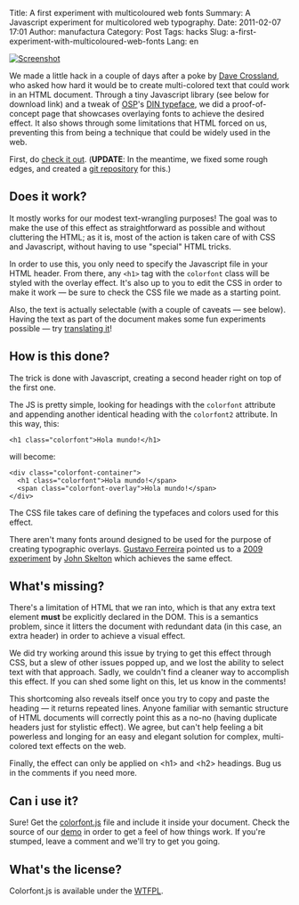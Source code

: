 Title: A first experiment with multicoloured web fonts
Summary: A Javascript experiment for multicolored web typography.
Date: 2011-02-07 17:01
Author: manufactura
Category: Post
Tags: hacks
Slug: a-first-experiment-with-multicoloured-web-fonts
Lang: en

[![]({filename}/images/Screenshot-300x111.png "Screenshot")]({filename}/images/Screenshot.png)

We made a little hack in a couple of days after a poke by [Dave
Crossland](http://understandingfonts.com/), who asked how hard it would
be to create multi-colored text that could work in an HTML document.
Through a tiny Javascript library (see below for download link) and a
tweak of [OSP](http://ospublish.constantvzw.org)'s [DIN
typeface](http://ospublish.constantvzw.org/foundry/osp-din/), we did a
proof-of-concept page that showcases overlaying fonts to achieve the
desired effect. It also shows through some limitations that HTML forced
on us, preventing this from being a technique that could be widely used
in the web.

First, do [check it out](http://manufacturaindependente.com/colorfont/v1). (**UPDATE**: In
the meantime, we fixed some rough edges, and created a [git
repository](https://gitorious.org/manufacturaindhacks/colorfont) for
this.)

Does it work?
-------------

It mostly works for our modest text-wrangling purposes! The goal was to
make the use of this effect as straightforward as possible and without
cluttering the HTML; as it is, most of the action is taken care of with
CSS and Javascript, without having to use "special" HTML tricks.

In order to use this, you only need to specify the Javascript file in
your HTML header. From there, any `<h1>` tag with the `colorfont` class
will be styled with the overlay effect. It's also up to you to edit the
CSS in order to make it work — be sure to check the CSS file we made as
a starting point.

Also, the text is actually selectable (with a couple of caveats — see
below). Having the text as part of the document makes some fun
experiments possible — try [translating
it](http://translate.google.com/translate?hl=en&sl=en&tl=eu&u=http%3A%2F%2Fmanufacturaindependente.com%2Fcolorfont%2F)!

How is this done?
-----------------

The trick is done with Javascript, creating a second header right on top
of the first one.

The JS is pretty simple, looking for headings with the `colorfont`
attribute and appending another identical heading with the `colorfont2`
attribute. In this way, this:

    <h1 class="colorfont">Hola mundo!</h1>

will become:

    <div class="colorfont-container">
      <h1 class="colorfont">Hola mundo!</span>
      <span class="colorfont-overlay">Hola mundo!</span>
    </div>

The CSS file takes care of defining the typefaces and colors used for
this effect.

There aren't many fonts around designed to be used for the purpose of
creating typographic overlays. [Gustavo
Ferreira](http://twitter.com/hipertipo) pointed us to a [2009
experiment](http://afrojet.com/brutal) by [John
Skelton](http://afrojet.com/) which achieves the same effect.

What's missing?
---------------

There's a limitation of HTML that we ran into, which is that any extra
text element **must** be explicitly declared in the DOM. This is a
semantics problem, since it litters the document with redundant data (in
this case, an extra header) in order to achieve a visual effect.

We did try working around this issue by trying to get this effect
through CSS, but a slew of other issues popped up, and we lost the
ability to select text with that approach. Sadly, we couldn't find a
cleaner way to accomplish this effect. If you can shed some light on
this, let us know in the comments!

This shortcoming also reveals itself once you try to copy and paste the
heading — it returns repeated lines. Anyone familiar with semantic
structure of HTML documents will correctly point this as a no-no (having
duplicate headers just for stylistic effect). We agree, but can't help
feeling a bit powerless and longing for an easy and elegant solution for
complex, multi-colored text effects on the web.

Finally, the effect can only be applied on \<h1\> and \<h2\> headings.
Bug us in the comments if you need more.

Can i use it?
-------------

Sure! Get the
[colorfont.js](http://manufacturaindependente.com/colorfont/colorfont.js)
file and include it inside your document. Check the source of our
[demo](http://manufacturaindependente.com/colorfont/) in order to get a
feel of how things work. If you're stumped, leave a comment and we'll
try to get you going.

What's the license?
-------------------

Colorfont.js is available under the [WTFPL](http://sam.zoy.org/wtfpl/).
